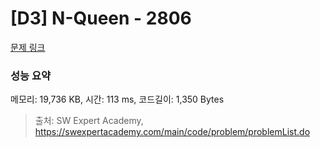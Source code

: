 # [D3] N-Queen - 2806 

[문제 링크](https://swexpertacademy.com/main/code/problem/problemDetail.do?contestProbId=AV7GKs06AU0DFAXB) 

### 성능 요약

메모리: 19,736 KB, 시간: 113 ms, 코드길이: 1,350 Bytes



> 출처: SW Expert Academy, https://swexpertacademy.com/main/code/problem/problemList.do